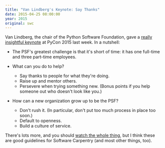 ```yaml
---
title: "Van Lindberg's Keynote: Say Thanks"
date: 2015-04-25 08:00:00
year: 2015
original: swc
---
```

<p>
  Van Lindberg,
  the chair of the Python Software Foundation,
  gave a <a href="https://www.youtube.com/watch?v=lvlfTZzJ2_Q">really insightful keynote</a>
  at PyCon 2015 last week.
  In a nutshell:
</p>
<ul>
  <li>
    <p>
      The PSF's greatest challenge is that it's short of time:
      it has one full-time and three part-time employees.
    </p>
  </li>
  <li>
    <p>
      What can you do to help?
      <ul>
  <li>Say thanks to people for what they're doing.</li>
  <li>Raise up and mentor others.</li>
  <li>Persevere when trying something new. (Bonus points if you help someone out who doesn't look like you.)</li>
      </ul>
    </p>
  </li>
  <li>
    <p>
      How can a new organization grow up to be the PSF?
      <ul>
  <li>Don't rush it.  (In particular, don't put too much process in place too soon.)</li>
  <li>Default to openness.</li>
  <li>Build a culture of service.</li>
      </ul>
    </p>
  </li>
</ul>
<p>
  There's lots more,
  and you should <a href="https://www.youtube.com/watch?v=lvlfTZzJ2_Q">watch the whole thing</a>,
  but I think these are good guidelines for Software Carpentry
  (and most other things, too).
</p>
